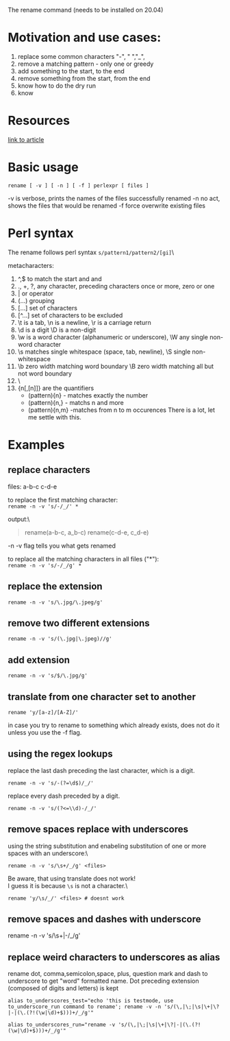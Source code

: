 The rename command (needs to be installed on 20.04)
# Motivation and use cases:
1. replace some common characters "-", " ","_", 
1. remove a matching pattern - only one or greedy 
2. add something to the start, to the end
3. remove something from the start, from the end
4. know how to do the dry run
5. know 

# Resources
[link to article](https://www.computerhope.com/unix/rename.html)

# Basic usage
`rename [ -v ] [ -n ] [ -f ] perlexpr [ files ]`

-v is verbose, prints the names of the files successfully renamed
-n no act, shows the files that would be renamed
-f force overwrite existing files

# Perl syntax
The rename follows perl syntax `s/pattern1/pattern2/[gi]`\

metacharacters:

1. \^,\$ to match the start and and
2. ., +, \?, any character, preceding characters once or more, zero or one
3. \| or operator
4. (...) grouping 
5. [...] set of characters
6. [\^...] set of characters to be excluded
7. \\t is a tab, \\n is a newline, \\r is a carriage return
7. \\d is a digit \\D is a non-digit
7. \\w is a word character (alphanumeric or underscore), \\W any single non-word
   character
8. \\s matches single whitespace (space, tab, newline), \\S single non-whitespace
9. \\b zero width matching word boundary \\B zero width matching all but not word boundary
9. \\ 
8. \{n[,[n]]\} are the quantifiers
	* (pattern){n} - matches exactly the number
	* (pattern){n,} - matchs n and more
	* (pattern){n,m} -matches from n to m occurences
There is a lot, let me settle with this. 

# Examples
## replace characters

files: a-b-c c-d-e

to replace the first matching character:\
`rename -n -v 's/-/_/' *`

output:\

> rename(a-b-c, a_b-c)
> rename(c-d-e, c_d-e)

\-n -v flag tells you what gets renamed

to replace all the matching characters in all files ("*"):\
`rename -n -v 's/-/_/g' *`

## replace the extension

`rename -n -v 's/\.jpg/\.jpeg/g'`

## remove two different extensions

`rename -n -v 's/(\.jpg|\.jpeg)//g'`

## add extension
`rename -n -v 's/$/\.jpg/g'`

## translate from one character set to another

`rename 'y/[a-z]/[A-Z]/'`

in case you try to rename to something which already exists, does not do it unless you use the -f flag.

## using the regex lookups
replace the last dash preceding the last character, which is a digit.

`rename -n -v 's/-(?=\d$)/_/'`

replace every dash preceded by a digit.

`rename -n -v 's/(?<=\\d)-/_/'`

## remove spaces replace with underscores
using the string substitution and enabeling substitution of one or more spaces with an underscore:\

`rename -n -v 's/\s+/_/g' <files>`

Be aware, that using translate does not work!\
I guess it is because `\s` is not a character.\

`rename 'y/\s/_/' <files> # doesnt work`

## remove spaces and dashes with underscore

rename -n -v 's/\s+|-/_/g'

## replace weird characters to underscores as alias

rename dot, comma,semicolon,space, plus, question mark and dash to underscore to get "word" formatted name. Dot preceding extension (composed of digits and letters) is kept

`alias to_underscores_test="echo 'this is testmode, use to_underscore_run
command to rename'; rename -v -n 's/(\,|\;|\s|\+|\?|-|(\.(?!(\w|\d)+$)))+/_/g'"`

`alias to_underscores_run="rename -v 's/(\,|\;|\s|\+|\?|-|(\.(?!(\w|\d)+$)))+/_/g'"`


